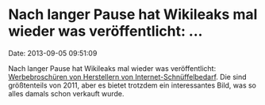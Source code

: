 Nach langer Pause hat Wikileaks mal wieder was veröffentlicht: \...
===================================================================

Date: 2013-09-05 09:51:09

Nach langer Pause hat Wikileaks mal wieder was veröffentlicht:
[Werbebroschüren von Herstellern von
Internet-Schnüffelbedarf](http://wikileaks.org/spyfiles3.html). Die sind
größtenteils von 2011, aber es bietet trotzdem ein interessantes Bild,
was so alles damals schon verkauft wurde.
